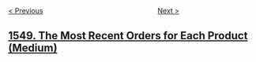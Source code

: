 <!--|This file generated by command(leetcode description); DO NOT EDIT.    |-->
<!--+----------------------------------------------------------------------+-->
<!--|@author    openset <openset.wang@gmail.com>                           |-->
<!--|@link      https://github.com/openset                                 |-->
<!--|@home      https://github.com/openset/leetcode                        |-->
<!--+----------------------------------------------------------------------+-->

[< Previous](../the-most-similar-path-in-a-graph "The Most Similar Path in a Graph")
　　　　　　　　　　　　　　　　
[Next >](../three-consecutive-odds "Three Consecutive Odds")

## [1549. The Most Recent Orders for Each Product (Medium)](https://leetcode.com/problems/the-most-recent-orders-for-each-product "")


